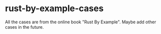 # rust-by-example-cases
All the cases are from the online book "Rust By Example". 
Maybe add other cases in the future.
